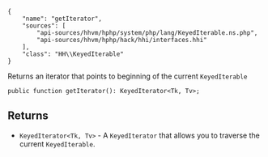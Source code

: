 ``` yamlmeta
{
    "name": "getIterator",
    "sources": [
        "api-sources/hhvm/hphp/system/php/lang/KeyedIterable.ns.php",
        "api-sources/hhvm/hphp/hack/hhi/interfaces.hhi"
    ],
    "class": "HH\\KeyedIterable"
}
```




Returns an iterator that points to beginning of the current
` KeyedIterable `




``` Hack
public function getIterator(): KeyedIterator<Tk, Tv>;
```




## Returns




+ ` KeyedIterator<Tk, Tv> ` - A `` KeyedIterator `` that allows you to traverse the current
  ``` KeyedIterable ```.
<!-- HHAPIDOC -->

